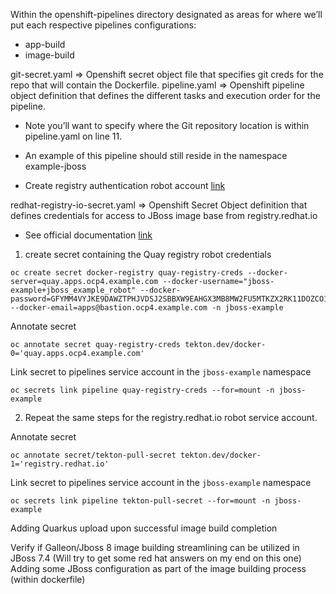 Within the openshift-pipelines directory designated as areas for where we’ll put each respective pipelines configurations:

* app-build
* image-build

git-secret.yaml => Openshift secret object file that specifies git creds for the repo that will contain the Dockerfile.
pipeline.yaml => Openshift pipeline object definition that defines the different tasks and execution order for the pipeline.
  * Note you’ll want to specify where the Git repository location is within pipeline.yaml on line 11.
  * An example of this pipeline should still reside in the namespace example-jboss

* Create registry authentication robot account [link](https://access.redhat.com/RegistryAuthentication)

redhat-registry-io-secret.yaml => Openshift Secret Object definition that defines credentials for access to JBoss image base from registry.redhat.io

* See official documentation [link](https://docs.redhat.com/en/documentation/red_hat_openshift_pipelines/1.17/html/securing_openshift_pipelines/authenticating-pipelines-repos-using-secrets)

1) create secret containing the Quay registry robot credentials
~~~
oc create secret docker-registry quay-registry-creds --docker-server=quay.apps.ocp4.example.com --docker-username="jboss-example+jboss_example_robot" --docker-password=GFYMM4VYJKE9DAWZTPHJVDSJ2SBBXW9EAHGX3MB8MW2FU5MTKZX2RK11DOZCO1FZ --docker-email=apps@bastion.ocp4.example.com -n jboss-example
~~~

Annotate secret
~~~
oc annotate secret quay-registry-creds tekton.dev/docker-0='quay.apps.ocp4.example.com'
~~~

Link secret to pipelines service account in the `jboss-example` namespace
~~~
oc secrets link pipeline quay-registry-creds --for=mount -n jboss-example
~~~

2) Repeat the same steps for the registry.redhat.io robot service account.

Annotate secret
~~~
oc annotate secret/tekton-pull-secret tekton.dev/docker-1='registry.redhat.io'
~~~

Link secret to pipelines service account in the `jboss-example` namespace
~~~
oc secrets link pipeline tekton-pull-secret --for=mount -n jboss-example
~~~

Adding Quarkus upload upon successful image build completion

Verify if Galleon/Jboss 8 image building streamlining can be utilized in JBoss 7.4 (Will try to get some red hat answers on my end on this one)
Adding some JBoss configuration as part of the image building process (within dockerfile)